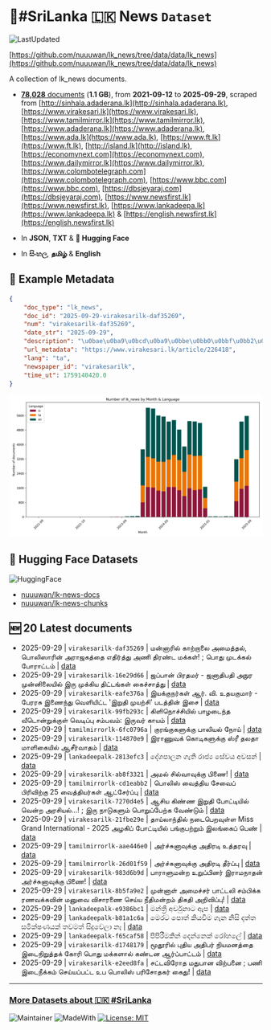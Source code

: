 # 📄#SriLanka 🇱🇰 News `Dataset`

![LastUpdated](https://img.shields.io/badge/last_updated-2025--09--29_15:40:43-green)

[https://github.com/nuuuwan/lk_news/tree/data/data/lk_news](https://github.com/nuuuwan/lk_news/tree/data/data/lk_news)

A collection of lk_news documents.

- [**78,028** documents](https://github.com/nuuuwan/lk_news/tree/data/data/lk_news) (**1.1 GB**), from **2021-09-12** to **2025-09-29**, scraped from [http://sinhala.adaderana.lk](http://sinhala.adaderana.lk), [https://www.virakesari.lk](https://www.virakesari.lk), [https://www.tamilmirror.lk](https://www.tamilmirror.lk), [https://www.adaderana.lk](https://www.adaderana.lk), [https://www.ada.lk](https://www.ada.lk), [https://www.ft.lk](https://www.ft.lk), [http://island.lk](http://island.lk), [https://economynext.com](https://economynext.com), [https://www.dailymirror.lk](https://www.dailymirror.lk), [https://www.colombotelegraph.com](https://www.colombotelegraph.com), [https://www.bbc.com](https://www.bbc.com), [https://dbsjeyaraj.com](https://dbsjeyaraj.com), [https://www.newsfirst.lk](https://www.newsfirst.lk), [https://www.lankadeepa.lk](https://www.lankadeepa.lk) & [https://english.newsfirst.lk](https://english.newsfirst.lk)

- In **JSON**, **TXT** & **🤗 Hugging Face**

- In **සිංහල**, **தமிழ்** & **English**

## 📝 Example Metadata

```json
{
    "doc_type": "lk_news",
    "doc_id": "2025-09-29-virakesarilk-daf35269",
    "num": "virakesarilk-daf35269",
    "date_str": "2025-09-29",
    "description": "\u0bae\u0ba9\u0bcd\u0ba9\u0bbe\u0bb0\u0bbf\u0bb2\u0bcd \u0b95\u0bbe\u0bb1\u0bcd\u0bb1\u0bbe\u0bb2\u0bc8 \u0b85\u0bae\u0bc8\u0ba4\u0bcd\u0ba4\u0bb2\u0bcd, \u0baa\u0bca\u0bb2\u0bbf\u0bb8\u0bbe\u0bb0\u0bbf\u0ba9\u0bcd \u0b85\u0bb0\u0bbe\u0b9c\u0b95\u0ba4\u0bcd\u0ba4\u0bc8 \u0b8e\u0ba4\u0bbf\u0bb0\u0bcd\u0ba4\u0bcd\u0ba4\u0bc1 \u0b85\u0ba3\u0bbf \u0ba4\u0bbf\u0bb0\u0ba3\u0bcd\u0b9f \u0bae\u0b95\u0bcd\u0b95\u0bb3\u0bcd! ; \u0baa\u0bca\u0ba4\u0bc1 \u0bae\u0bc1\u0b9f\u0b95\u0bcd\u0b95\u0bb2\u0bcd \u0baa\u0bcb\u0bb0\u0bbe\u0b9f\u0bcd\u0b9f\u0bae\u0bcd",
    "url_metadata": "https://www.virakesari.lk/article/226418",
    "lang": "ta",
    "newspaper_id": "virakesarilk",
    "time_ut": 1759140420.0
}
```

![Chart](https://raw.githubusercontent.com/nuuuwan/lk_news/refs/heads/data/data/lk_news/docs_by_month_and_lang.png)

## 🤗 Hugging Face Datasets

![HuggingFace](https://img.shields.io/badge/-HuggingFace-FDEE21?style=for-the-badge&logo=HuggingFace)

- [nuuuwan/lk-news-docs](https://huggingface.co/datasets/nuuuwan/lk-news-docs)
- [nuuuwan/lk-news-chunks](https://huggingface.co/datasets/nuuuwan/lk-news-chunks)

## 🆕 20 Latest documents

- 2025-09-29 | `virakesarilk-daf35269` | மன்னாரில் காற்றாலை அமைத்தல், பொலிஸாரின் அராஜகத்தை எதிர்த்து அணி திரண்ட மக்கள்! ; பொது முடக்கல் போராட்டம் | [data](https://github.com/nuuuwan/lk_news/tree/data/data/lk_news/2020s/2025/2025-09-29-virakesarilk-daf35269)
- 2025-09-29 | `virakesarilk-16e29d66` | ஜப்பான் பிரதமர் - ஜனாதிபதி அநுர முன்னிலையில் இரு முக்கிய திட்டங்கள் கைச்சாத்து | [data](https://github.com/nuuuwan/lk_news/tree/data/data/lk_news/2020s/2025/2025-09-29-virakesarilk-16e29d66)
- 2025-09-29 | `virakesarilk-eafe376a` | இயக்குநர்கள் ஆர். வி. உதயகுமார் - பேரரசு இணைந்து வெளியிட்ட 'இறுதி முயற்சி' படத்தின் இசை | [data](https://github.com/nuuuwan/lk_news/tree/data/data/lk_news/2020s/2025/2025-09-29-virakesarilk-eafe376a)
- 2025-09-29 | `virakesarilk-99fb293c` | கிளிநொச்சியில் பாழடைந்த வீடொன்றுக்குள் வெடிப்பு சம்பவம்: இருவர் காயம் | [data](https://github.com/nuuuwan/lk_news/tree/data/data/lk_news/2020s/2025/2025-09-29-virakesarilk-99fb293c)
- 2025-09-29 | `tamilmirrorlk-6fc0796a` | குரங்குகளுக்கு பாலியல் நோய் | [data](https://github.com/nuuuwan/lk_news/tree/data/data/lk_news/2020s/2025/2025-09-29-tamilmirrorlk-6fc0796a)
- 2025-09-29 | `virakesarilk-114870e9` | இராணுவக் கொடிகளுக்கு ஸ்ரீ தலதா மாளிகையில் ஆசீர்வாதம் | [data](https://github.com/nuuuwan/lk_news/tree/data/data/lk_news/2020s/2025/2025-09-29-virakesarilk-114870e9)
- 2025-09-29 | `lankadeepalk-2813efc3` | දේශපාලන ගැති රාජ්‍ය සේවය අවසන් | [data](https://github.com/nuuuwan/lk_news/tree/data/data/lk_news/2020s/2025/2025-09-29-lankadeepalk-2813efc3)
- 2025-09-29 | `virakesarilk-ab8f3321` | அமல் சில்வாவுக்கு பிணை! | [data](https://github.com/nuuuwan/lk_news/tree/data/data/lk_news/2020s/2025/2025-09-29-virakesarilk-ab8f3321)
- 2025-09-29 | `tamilmirrorlk-cd1eabb2` | பொலிஸ் வைத்திய சேவைப் பிரிவிற்கு 25 வைத்தியர்கள் ஆட்சேர்ப்பு | [data](https://github.com/nuuuwan/lk_news/tree/data/data/lk_news/2020s/2025/2025-09-29-tamilmirrorlk-cd1eabb2)
- 2025-09-29 | `virakesarilk-7270d4e5` | ஆசிய கிண்ண இறுதி போட்டியில்  வென்ற அரசியல்…! ; இரு நாடுகளும் பொறுப்பேற்க வேண்டும் | [data](https://github.com/nuuuwan/lk_news/tree/data/data/lk_news/2020s/2025/2025-09-29-virakesarilk-7270d4e5)
- 2025-09-29 | `virakesarilk-21fbe29e` | தாய்லாந்தில் நடைபெறவுள்ள Miss Grand International - 2025 அழகிப் போட்டியில் பங்குபற்றும் இலங்கைப் பெண் | [data](https://github.com/nuuuwan/lk_news/tree/data/data/lk_news/2020s/2025/2025-09-29-virakesarilk-21fbe29e)
- 2025-09-29 | `tamilmirrorlk-aae446e0` | அர்ச்சுனாவுக்கு அதிரடி உத்தரவு | [data](https://github.com/nuuuwan/lk_news/tree/data/data/lk_news/2020s/2025/2025-09-29-tamilmirrorlk-aae446e0)
- 2025-09-29 | `tamilmirrorlk-26d01f59` | அர்ச்சுனாவுக்கு அதிரடி தீர்ப்பு | [data](https://github.com/nuuuwan/lk_news/tree/data/data/lk_news/2020s/2025/2025-09-29-tamilmirrorlk-26d01f59)
- 2025-09-29 | `virakesarilk-983d6b9d` | பாராளுமன்ற உறுப்பினர் இராமநாதன் அர்ச்சுனாவுக்கு பிணை! | [data](https://github.com/nuuuwan/lk_news/tree/data/data/lk_news/2020s/2025/2025-09-29-virakesarilk-983d6b9d)
- 2025-09-29 | `virakesarilk-8b5fa9e2` | முன்னாள் அமைச்சர் பாட்டலி சம்பிக்க ரணவக்கவின் மனுவை விசாரணை செய்ய நீதிமன்றம் திகதி அறிவிப்பு! | [data](https://github.com/nuuuwan/lk_news/tree/data/data/lk_news/2020s/2025/2025-09-29-virakesarilk-8b5fa9e2)
- 2025-09-29 | `lankadeepalk-e9386bc1` | මන්ත්‍රී අර්චුනාට ඇප | [data](https://github.com/nuuuwan/lk_news/tree/data/data/lk_news/2020s/2025/2025-09-29-lankadeepalk-e9386bc1)
- 2025-09-29 | `lankadeepalk-b81a1c6a` | මෙරට  පොත් කියවීම ගැන නිසි  දත්ත   සමික්ෂණයක් තවමත් සිදුවෙලා නෑ | [data](https://github.com/nuuuwan/lk_news/tree/data/data/lk_news/2020s/2025/2025-09-29-lankadeepalk-b81a1c6a)
- 2025-09-29 | `lankadeepalk-f65caf58` | පිපිරීමකින් දෙන්නෙක් රෝහලේ | [data](https://github.com/nuuuwan/lk_news/tree/data/data/lk_news/2020s/2025/2025-09-29-lankadeepalk-f65caf58)
- 2025-09-29 | `virakesarilk-d1748179` | மூதூரில் புதிய அதிபர் நியமனத்தை இடைநிறுத்தக் கோரி பொது மக்களால் கண்டன ஆர்ப்பாட்டம் | [data](https://github.com/nuuuwan/lk_news/tree/data/data/lk_news/2020s/2025/2025-09-29-virakesarilk-d1748179)
- 2025-09-29 | `virakesarilk-e2eed8fa` | சட்டவிரோத மதுபான விற்பனை ; பணி இடைநீக்கம் செய்யப்பட்ட உப பொலிஸ் பரிசோதகர் கைது! | [data](https://github.com/nuuuwan/lk_news/tree/data/data/lk_news/2020s/2025/2025-09-29-virakesarilk-e2eed8fa)

---

### [More Datasets about 🇱🇰 #SriLanka](https://github.com/nuuuwan/lk_datasets)

![Maintainer](https://img.shields.io/badge/maintainer-nuuuwan-red)
![MadeWith](https://img.shields.io/badge/made_with-python-blue)
[![License: MIT](https://img.shields.io/badge/License-MIT-yellow.svg)](https://opensource.org/licenses/MIT)
